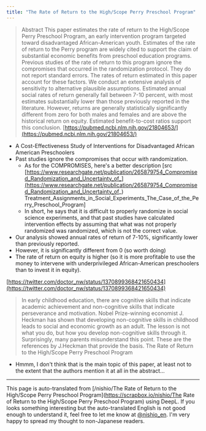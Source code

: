 ```yaml
---
title: "The Rate of Return to the High/Scope Perry Preschool Program"
---
```


> Abstract
>  This paper estimates the rate of return to the High/Scope Perry Preschool Program, an early intervention program targeted toward disadvantaged African-American youth. Estimates of the rate of return to the Perry program are widely cited to support the claim of substantial economic benefits from preschool education programs. Previous studies of the rate of return to this program ignore the compromises that occurred in the randomization protocol. They do not report standard errors. The rates of return estimated in this paper account for these factors. We conduct an extensive analysis of sensitivity to alternative plausible assumptions. Estimated annual social rates of return generally fall between 7-10 percent, with most estimates substantially lower than those previously reported in the literature. However, returns are generally statistically significantly different from zero for both males and females and are above the historical return on equity. Estimated benefit-to-cost ratios support this conclusion.
[https://pubmed.ncbi.nlm.nih.gov/21804653/](https://pubmed.ncbi.nlm.nih.gov/21804653/)
- A Cost-Effectiveness Study of Interventions for Disadvantaged African American Preschoolers
- Past studies ignore the compromises that occur with randomization.
    - As for the COMPROMISES, here's a better description [src [https://www.researchgate.net/publication/265879754_Compromised_Randomization_and_Uncertainty_of_](https://www.researchgate.net/publication/265879754_Compromised_Randomization_and_Uncertainty_of_) Treatment_Assignments_in_Social_Experiments_The_Case_of_the_Perry_Preschool_Program]
    - In short, he says that it is difficult to properly randomize in social science experiments, and that past studies have calculated intervention effects by assuming that what was not properly randomized was randomized, which is not the correct value.
- Our analysis showed annual rates of return of 7-10%, significantly lower than previously reported.
- However, it is significantly different from 0 (so worth doing)
- The rate of return on equity is higher (so it is more profitable to use the money to intervene with underprivileged African-American preschoolers than to invest it in equity).


[https://twitter.com/doctor_nw/status/1370899368421650434](https://twitter.com/doctor_nw/status/1370899368421650434)
> In early childhood education, there are cognitive skills that indicate academic achievement and non-cognitive skills that indicate perseverance and motivation. Nobel Prize-winning economist J. Heckman has shown that developing non-cognitive skills in childhood leads to social and economic growth as an adult. The lesson is not what you do, but how you develop non-cognitive skills through it. Surprisingly, many parents misunderstand this point.
> These are the references by J.Heckman that provide the basis.
> The Rate of Return to the High/Scope Perry Preschool Program
- Hmmm, I don't think that is the main topic of this paper, at least not to the extent that the authors mention it at all in the abstract...

---
This page is auto-translated from [/nishio/The Rate of Return to the High/Scope Perry Preschool Program](https://scrapbox.io/nishio/The Rate of Return to the High/Scope Perry Preschool Program) using DeepL. If you looks something interesting but the auto-translated English is not good enough to understand it, feel free to let me know at [@nishio_en](https://twitter.com/nishio_en). I'm very happy to spread my thought to non-Japanese readers.